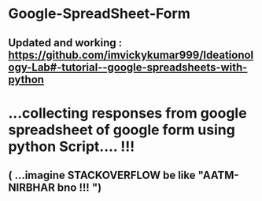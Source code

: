# Google-SpreadSheet-Form

## Updated and working : https://github.com/imvickykumar999/Ideationology-Lab#-tutorial--google-spreadsheets-with-python

...collecting responses from google spreadsheet of google form using python Script.... !!!
===============================================================

( ...imagine STACKOVERFLOW be like "AATM-NIRBHAR bno !!! ")
----------------------------------------------------------------------------------------
